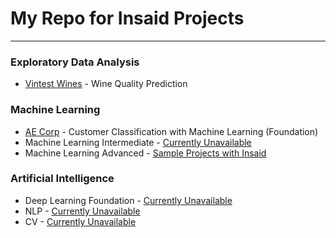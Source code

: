 # My Repo for Insaid Projects
---

### Exploratory Data Analysis 

- [Vintest Wines](https://github.com/Mihir-Ai-lab/Insaid/tree/main/EDA%20Projects/Vintest%20Wines "Vintest Wines") - Wine Quality Prediction

### Machine Learning

- [AE Corp](https://github.com/Mihir-Ai-lab/Insaid/blob/main/ML%20Projects/AE%20Corp/README.md "AE Corp") - Customer Classification with Machine Learning (Foundation) 
- Machine Learning Intermediate - [Currently Unavailable](https://github.com/Mihir-Ai-lab/Insaid/tree/main/EDA%20Projects/Vintest%20Wine "Currently Unavailable")
- Machine Learning Advanced - [Sample Projects with Insaid](https://github.com/Mihir-Ai-lab/Insaid/tree/main "Sample Projects with Insaid")

### Artificial Intelligence

- Deep Learning Foundation - [Currently Unavailable](https://github.com/Mihir-Ai-lab/Insaid/tree/main/EDA%20Projects/Vintest%20Wine "Currently Unavailable")
- NLP - [Currently Unavailable](https://github.com/Mihir-Ai-lab/Insaid/tree/main/EDA%20Projects/Vintest%20Wine "Currently Unavailable")
- CV - [Currently Unavailable](https://github.com/Mihir-Ai-lab/Insaid/tree/main/EDA%20Projects/Vintest%20Wine "Currently Unavailable")
